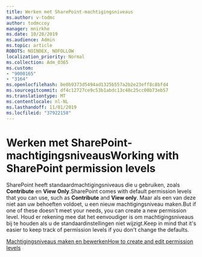 ```yaml
---
title: Werken met SharePoint-machtigingsniveaus
ms.author: v-todmc
author: todmccoy
manager: mnirkhe
ms.date: 10/28/2019
ms.audience: Admin
ms.topic: article
ROBOTS: NOINDEX, NOFOLLOW
localization_priority: Normal
ms.collection: Adm_O365
ms.custom:
- "9000165"
- "3164"
ms.openlocfilehash: be0b9373d5494ad1325b557a2b2e23eff8c8bfd4
ms.sourcegitcommit: df4c12727ce9c53b1abdc13c48c25cc00b73eb57
ms.translationtype: MT
ms.contentlocale: nl-NL
ms.lasthandoff: 11/01/2019
ms.locfileid: "37922158"
---
```

# <a name="working-with-sharepoint-permission-levels"></a><span data-ttu-id="010f3-102">Werken met SharePoint-machtigingsniveaus</span><span class="sxs-lookup"><span data-stu-id="010f3-102">Working with SharePoint permission levels</span></span>

<span data-ttu-id="010f3-103">SharePoint heeft standaardmachtigingsniveaus die u gebruiken, zoals **Contribute** en **View Only**.</span><span class="sxs-lookup"><span data-stu-id="010f3-103">SharePoint comes with default permission levels that you can use, such as **Contribute** and **View only**.</span></span> <span data-ttu-id="010f3-104">Maar als een van deze niet aan uw behoeften voldoet, u een nieuw machtigingsniveau maken.</span><span class="sxs-lookup"><span data-stu-id="010f3-104">But if one of these doesn't meet your needs, you can create a new permission level.</span></span> <span data-ttu-id="010f3-105">Houd er rekening mee dat het eenvoudiger is om machtigingsniveaus bij te houden als u de standaardinstellingen niet wijzigt.</span><span class="sxs-lookup"><span data-stu-id="010f3-105">Keep in mind that it's easier to keep track of permission levels if you don't change the defaults.</span></span>

[<span data-ttu-id="010f3-106">Machtigingsniveaus maken en bewerken</span><span class="sxs-lookup"><span data-stu-id="010f3-106">How to create and edit permission levels</span></span>](https://docs.microsoft.com/sharepoint/how-to-create-and-edit-permission-levels)